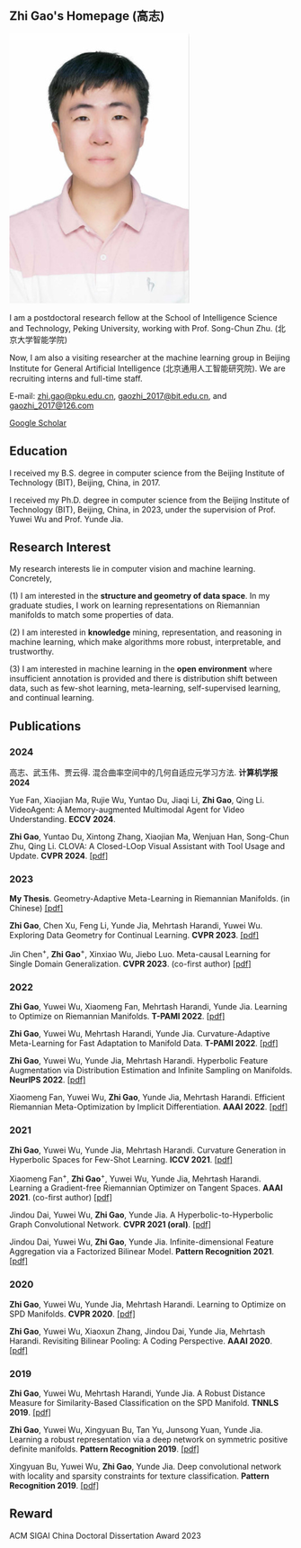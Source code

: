 ## Zhi Gao's Homepage  (高志)

![Image](https://github.com/ZhiGaomcislab/ZhiGaomcislab.github.io/blob/master/zhigao_small_small.jpg)

I am a postdoctoral research fellow at the School of Intelligence Science and Technology, Peking University, working with Prof. Song-Chun Zhu. (北京大学智能学院)

Now, I am also a visiting researcher at the machine learning group in Beijing Institute for General Artificial Intelligence (北京通用人工智能研究院). We are recruiting interns and full-time staff.

E-mail: zhi.gao@pku.edu.cn, gaozhi_2017@bit.edu.cn, and gaozhi_2017@126.com

[Google Scholar](https://scholar.google.com.hk/citations?hl=zh-CN&user=X4FB-QYAAAAJ)

## Education
I received my B.S. degree in computer science from the Beijing Institute of Technology (BIT), Beijing, China, in 2017. 

I received my Ph.D. degree in computer science from the Beijing Institute of Technology (BIT), Beijing, China, in 2023, under the supervision of Prof. Yuwei Wu and Prof. Yunde Jia. 


## Research Interest
My research interests lie in computer vision and machine learning. Concretely, 

(1) I am interested in the **structure and geometry of data space**. In my graduate studies, I work on learning representations on Riemannian manifolds to match some properties of data. 

(2) I am interested in **knowledge** mining, representation, and reasoning in machine learning, which make algorithms more robust, interpretable, and trustworthy. 

(3) I am interested in machine learning in the **open environment** where insufficient annotation is provided and there is distribution shift between data, such as few-shot learning, meta-learning, self-supervised learning, and continual learning. 



## Publications

### 2024 

高志、武玉伟、贾云得. 混合曲率空间中的几何自适应元学习方法. **计算机学报 2024**

Yue Fan, Xiaojian Ma, Rujie Wu, Yuntao Du, Jiaqi Li, **Zhi Gao**, Qing Li. VideoAgent: A Memory-augmented Multimodal Agent for Video Understanding. **ECCV 2024**.

**Zhi Gao**, Yuntao Du, Xintong Zhang, Xiaojian Ma, Wenjuan Han, Song-Chun Zhu, Qing Li. CLOVA: A Closed-LOop Visual Assistant with Tool Usage and Update. **CVPR 2024**.  [[pdf]](https://arxiv.org/abs/2312.10908)



### 2023

**My Thesis**. Geometry-Adaptive Meta-Learning in Riemannian Manifolds. (in Chinese)  [[pdf]](https://drive.google.com/file/d/1SDqUKJvdMoeUI0EDsTSWik7hzVxFrdZG/view?usp=sharing)

**Zhi Gao**, Chen Xu, Feng Li, Yunde Jia, Mehrtash Harandi, Yuwei Wu. Exploring Data Geometry for Continual Learning. **CVPR 2023**. [[pdf]](https://drive.google.com/file/d/1jzeghLQvqpGa1FQYLNRJfT_ntCMn1mb9/view?usp=sharing)

Jin Chen<sup>+</sup>, **Zhi Gao**<sup>+</sup>, Xinxiao Wu, Jiebo Luo. Meta-causal Learning for Single Domain Generalization. **CVPR 2023**. (co-first author) [[pdf]](https://drive.google.com/file/d/1rMPC5q1zye4efjeYwuyyJo1I2nfuxB40/view?usp=sharing)

### 2022
**Zhi Gao**, Yuwei Wu, Xiaomeng Fan, Mehrtash Harandi, Yunde Jia. Learning to Optimize on Riemannian Manifolds. **T-PAMI 2022**. [[pdf]](https://drive.google.com/file/d/1OCfsMvEFgzjam8SRyI8SanckLIiSJWvN/view?usp=sharing)

**Zhi Gao**, Yuwei Wu, Mehrtash Harandi, Yunde Jia. Curvature-Adaptive Meta-Learning for Fast Adaptation to Manifold Data. **T-PAMI 2022**. [[pdf]](https://drive.google.com/file/d/1h9sGfF_azEkRPJvYNwinGTmE8nNCEDcZ/view?usp=sharing)

**Zhi Gao**, Yuwei Wu, Yunde Jia, Mehrtash Harandi. Hyperbolic Feature Augmentation via Distribution Estimation and Infinite Sampling on Manifolds. **NeurIPS 2022**. [[pdf]](https://drive.google.com/file/d/1ksu0wB4ITzucSXjZkcACTFbcbfX9LY5z/view?usp=sharing)

Xiaomeng Fan, Yuwei Wu, **Zhi Gao**, Yunde Jia, Mehrtash Harandi. Efficient Riemannian Meta-Optimization by Implicit Differentiation. **AAAI 2022**.  [[pdf]](https://drive.google.com/file/d/1Pxe9Ijab69IX5UORCSSZ0VLGP3JGPXuM/view?usp=share_link)

### 2021
**Zhi Gao**, Yuwei Wu, Yunde Jia, Mehrtash Harandi. Curvature Generation in Hyperbolic Spaces for Few-Shot Learning. **ICCV 2021**. [[pdf]](https://drive.google.com/file/d/1Qv6Gjhb4t7Nj1kz6erJv8d_H7D-ZgYRB/view?usp=sharing)

Xiaomeng Fan<sup>+</sup>, **Zhi Gao**<sup>+</sup>, Yuwei Wu, Yunde Jia, Mehrtash Harandi. Learning a Gradient-free Riemannian Optimizer on Tangent Spaces. **AAAI 2021**. (co-first author) [[pdf]](https://drive.google.com/file/d/1kPbOPnO1Ciur-9t_ABWOnOFkE6v_pM1L/view?usp=sharing)

Jindou Dai, Yuwei Wu, **Zhi Gao**, Yunde Jia. A Hyperbolic-to-Hyperbolic Graph Convolutional Network. **CVPR 2021 (oral)**. [[pdf]](https://drive.google.com/file/d/1vWzfzFFqTy6B9r_e4XqE7aJW2i5RKsZd/view?usp=sharing)

Jindou Dai, Yuwei Wu, **Zhi Gao**, Yunde Jia. Infinite-dimensional Feature Aggregation via a Factorized Bilinear Model. **Pattern Recognition 2021**. [[pdf]](https://drive.google.com/file/d/1GNL73OI3ycUq5LngQ_sejDI6Fe3FZH_h/view?usp=sharing)

### 2020
**Zhi Gao**, Yuwei Wu, Yunde Jia, Mehrtash Harandi. Learning to Optimize on SPD Manifolds. **CVPR 2020**. [[pdf]](https://drive.google.com/file/d/1mPAcckPItzFU-BNSn10glnDaUOe7aiY0/view?usp=sharing)

**Zhi Gao**, Yuwei Wu, Xiaoxun Zhang, Jindou Dai, Yunde Jia, Mehrtash Harandi. Revisiting Bilinear Pooling: A Coding Perspective. **AAAI 2020**. [[pdf]](https://drive.google.com/open?id=1Bf6lV3TkZcyoogDjggezaSDuAj2O9ab5)


### 2019
**Zhi Gao**, Yuwei Wu, Mehrtash Harandi, Yunde Jia. A Robust Distance Measure for Similarity-Based Classification on the SPD Manifold. **TNNLS 2019**. [[pdf]](https://drive.google.com/open?id=1oKezQbXILLbEclTZj0VkZOBeDoI8UUIZ)

**Zhi Gao**, Yuwei Wu, Xingyuan Bu, Tan Yu, Junsong Yuan, Yunde Jia. Learning a robust representation via a deep network on symmetric positive definite manifolds. **Pattern Recognition 2019**. [[pdf]](https://drive.google.com/open?id=1lpjNrloAoc6GPXq92iSYyzGn1i5O7aX_)

Xingyuan Bu, Yuwei Wu, **Zhi Gao**, Yunde Jia. Deep convolutional network with locality and sparsity constraints for texture classification. **Pattern Recognition 2019**. [[pdf]](https://drive.google.com/open?id=17G69lfchEm7hVdIiE8NimtZsWZScZmB3)

## Reward
ACM SIGAI China Doctoral Dissertation Award 2023
